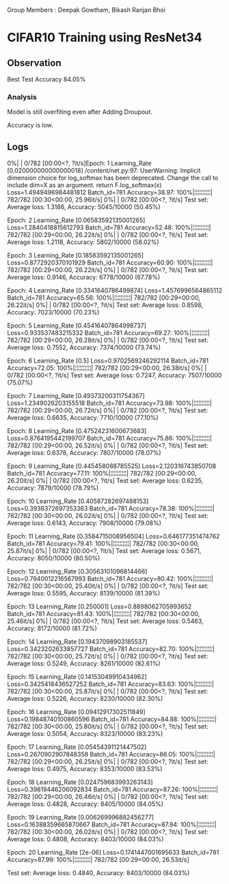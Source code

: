 Group Members : Deepak Gowtham, Bikash Ranjan Bhoi


# CIFAR10 Training using ResNet34

## Observation
Best Test Accuracy 84.05%

### Analysis
Model is still overfiting even after Adding Droupout.

Accuracy is low.

## Logs

 0%|          | 0/782 [00:00<?, ?it/s]Epoch: 1 Learning_Rate [0.020000000000000018]
/content/net.py:97: UserWarning: Implicit dimension choice for log_softmax has been deprecated. Change the call to include dim=X as an argument.
  return F.log_softmax(x)
Loss=1.4949496984481812 Batch_id=781 Accuracy=38.97: 100%|¦¦¦¦¦¦¦¦¦¦| 782/782 [00:30<00:00, 25.96it/s]
  0%|          | 0/782 [00:00<?, ?it/s]
Test set: Average loss: 1.3186, Accuracy: 5045/10000 (50.45%)

Epoch: 2 Learning_Rate [0.06583592135001265]
Loss=1.2840418815612793 Batch_id=781 Accuracy=52.48: 100%|¦¦¦¦¦¦¦¦¦¦| 782/782 [00:29<00:00, 26.22it/s]
  0%|          | 0/782 [00:00<?, ?it/s]
Test set: Average loss: 1.2118, Accuracy: 5802/10000 (58.02%)

Epoch: 3 Learning_Rate [0.18583592135001265]
Loss=0.8772920370101929 Batch_id=781 Accuracy=60.90: 100%|¦¦¦¦¦¦¦¦¦¦| 782/782 [00:29<00:00, 26.22it/s]
  0%|          | 0/782 [00:00<?, ?it/s]
Test set: Average loss: 0.9146, Accuracy: 6778/10000 (67.78%)

Epoch: 4 Learning_Rate [0.3341640786499874]
Loss=1.4576996564865112 Batch_id=781 Accuracy=65.56: 100%|¦¦¦¦¦¦¦¦¦¦| 782/782 [00:29<00:00, 26.22it/s]
  0%|          | 0/782 [00:00<?, ?it/s]
Test set: Average loss: 0.8598, Accuracy: 7023/10000 (70.23%)

Epoch: 5 Learning_Rate [0.45416407864998737]
Loss=0.933537483215332 Batch_id=781 Accuracy=69.27: 100%|¦¦¦¦¦¦¦¦¦¦| 782/782 [00:29<00:00, 26.28it/s]
  0%|          | 0/782 [00:00<?, ?it/s]
Test set: Average loss: 0.7552, Accuracy: 7374/10000 (73.74%)

Epoch: 6 Learning_Rate [0.5]
Loss=0.9702569246292114 Batch_id=781 Accuracy=72.05: 100%|¦¦¦¦¦¦¦¦¦¦| 782/782 [00:29<00:00, 26.38it/s]
  0%|          | 0/782 [00:00<?, ?it/s]
Test set: Average loss: 0.7247, Accuracy: 7507/10000 (75.07%)

Epoch: 7 Learning_Rate [0.49373200311754367]
Loss=1.2349026203155518 Batch_id=781 Accuracy=73.98: 100%|¦¦¦¦¦¦¦¦¦¦| 782/782 [00:29<00:00, 26.72it/s]
  0%|          | 0/782 [00:00<?, ?it/s]
Test set: Average loss: 0.6635, Accuracy: 7710/10000 (77.10%)

Epoch: 8 Learning_Rate [0.47524231600673683]
Loss=0.8764195442199707 Batch_id=781 Accuracy=75.86: 100%|¦¦¦¦¦¦¦¦¦¦| 782/782 [00:29<00:00, 26.52it/s]
  0%|          | 0/782 [00:00<?, ?it/s]
Test set: Average loss: 0.6378, Accuracy: 7807/10000 (78.07%)

Epoch: 9 Learning_Rate [0.445458088785525]
Loss=2.120316743850708 Batch_id=781 Accuracy=77.11: 100%|¦¦¦¦¦¦¦¦¦¦| 782/782 [00:29<00:00, 26.20it/s]
  0%|          | 0/782 [00:00<?, ?it/s]
Test set: Average loss: 0.6235, Accuracy: 7879/10000 (78.79%)

Epoch: 10 Learning_Rate [0.40587282697488153]
Loss=0.3936372697353363 Batch_id=781 Accuracy=78.38: 100%|¦¦¦¦¦¦¦¦¦¦| 782/782 [00:30<00:00, 26.02it/s]
  0%|          | 0/782 [00:00<?, ?it/s]
Test set: Average loss: 0.6143, Accuracy: 7908/10000 (79.08%)

Epoch: 11 Learning_Rate [0.3584715008956504]
Loss=0.646177351474762 Batch_id=781 Accuracy=79.41: 100%|¦¦¦¦¦¦¦¦¦¦| 782/782 [00:30<00:00, 25.87it/s]
  0%|          | 0/782 [00:00<?, ?it/s]
Test set: Average loss: 0.5671, Accuracy: 8050/10000 (80.50%)

Epoch: 12 Learning_Rate [0.30563101096814466]
Loss=0.7940012216567993 Batch_id=781 Accuracy=80.42: 100%|¦¦¦¦¦¦¦¦¦¦| 782/782 [00:30<00:00, 25.40it/s]
  0%|          | 0/782 [00:00<?, ?it/s]
Test set: Average loss: 0.5595, Accuracy: 8139/10000 (81.39%)

Epoch: 13 Learning_Rate [0.250001]
Loss=0.8898062705993652 Batch_id=781 Accuracy=81.43: 100%|¦¦¦¦¦¦¦¦¦¦| 782/782 [00:30<00:00, 25.46it/s]
  0%|          | 0/782 [00:00<?, ?it/s]
Test set: Average loss: 0.5463, Accuracy: 8172/10000 (81.72%)

Epoch: 14 Learning_Rate [0.19437098903185537]
Loss=0.3423202633857727 Batch_id=781 Accuracy=82.70: 100%|¦¦¦¦¦¦¦¦¦¦| 782/782 [00:30<00:00, 25.72it/s]
  0%|          | 0/782 [00:00<?, ?it/s]
Test set: Average loss: 0.5249, Accuracy: 8261/10000 (82.61%)

Epoch: 15 Learning_Rate [0.14153049910434962]
Loss=0.3425418436527252 Batch_id=781 Accuracy=83.63: 100%|¦¦¦¦¦¦¦¦¦¦| 782/782 [00:30<00:00, 25.87it/s]
  0%|          | 0/782 [00:00<?, ?it/s]
Test set: Average loss: 0.5226, Accuracy: 8230/10000 (82.30%)

Epoch: 16 Learning_Rate [0.09412917302511849]
Loss=0.19848740100860596 Batch_id=781 Accuracy=84.88: 100%|¦¦¦¦¦¦¦¦¦¦| 782/782 [00:30<00:00, 25.80it/s]
  0%|          | 0/782 [00:00<?, ?it/s]
Test set: Average loss: 0.5054, Accuracy: 8323/10000 (83.23%)

Epoch: 17 Learning_Rate [0.05454391121447502]
Loss=0.2670902907848358 Batch_id=781 Accuracy=86.05: 100%|¦¦¦¦¦¦¦¦¦¦| 782/782 [00:29<00:00, 26.25it/s]
  0%|          | 0/782 [00:00<?, ?it/s]
Test set: Average loss: 0.4975, Accuracy: 8353/10000 (83.53%)

Epoch: 18 Learning_Rate [0.024759683993263143]
Loss=0.39819446206092834 Batch_id=781 Accuracy=87.26: 100%|¦¦¦¦¦¦¦¦¦¦| 782/782 [00:29<00:00, 26.46it/s]
  0%|          | 0/782 [00:00<?, ?it/s]
Test set: Average loss: 0.4828, Accuracy: 8405/10000 (84.05%)

Epoch: 19 Learning_Rate [0.006269996882456277]
Loss=0.16388359665870667 Batch_id=781 Accuracy=87.94: 100%|¦¦¦¦¦¦¦¦¦¦| 782/782 [00:30<00:00, 26.02it/s]
  0%|          | 0/782 [00:00<?, ?it/s]
Test set: Average loss: 0.4808, Accuracy: 8403/10000 (84.03%)

Epoch: 20 Learning_Rate [2e-06]
Loss=0.1741447001695633 Batch_id=781 Accuracy=87.99: 100%|¦¦¦¦¦¦¦¦¦¦| 782/782 [00:29<00:00, 26.53it/s]

Test set: Average loss: 0.4840, Accuracy: 8403/10000 (84.03%)
